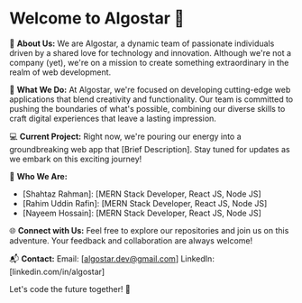 # Welcome to Algostar 🚀

🌟 **About Us:**
We are Algostar, a dynamic team of passionate individuals driven by a shared love for technology and innovation. Although we're not a company (yet), we're on a mission to create something extraordinary in the realm of web development.

🚀 **What We Do:**
At Algostar, we're focused on developing cutting-edge web applications that blend creativity and functionality. Our team is committed to pushing the boundaries of what's possible, combining our diverse skills to craft digital experiences that leave a lasting impression.

💻 **Current Project:**
Right now, we're pouring our energy into a groundbreaking web app that [Brief Description]. Stay tuned for updates as we embark on this exciting journey!

👥 **Who We Are:**
- [Shahtaz Rahman]: [MERN Stack Developer, React JS, Node JS]
- [Rahim Uddin Rafin]: [MERN Stack Developer, React JS, Node JS]
- [Nayeem Hossain]: [MERN Stack Developer, React JS, Node JS]

🌐 **Connect with Us:**
Feel free to explore our repositories and join us on this adventure. Your feedback and collaboration are always welcome!

📬 **Contact:**
Email: [algostar.dev@gmail.com]
LinkedIn: [linkedin.com/in/algostar]

Let's code the future together! 🚀
